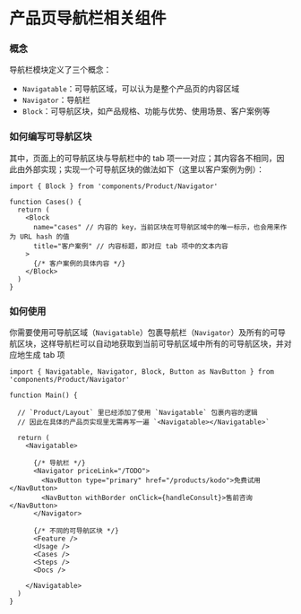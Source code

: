 # 产品页导航栏相关组件

### 概念

导航栏模块定义了三个概念：

* `Navigatable`：可导航区域，可以认为是整个产品页的内容区域
* `Navigator`：导航栏
* `Block`：可导航区块，如产品规格、功能与优势、使用场景、客户案例等

### 如何编写可导航区块

其中，页面上的可导航区块与导航栏中的 tab 项一一对应；其内容各不相同，因此由外部实现；实现一个可导航区块的做法如下（这里以客户案例为例）：

```tsx
import { Block } from 'components/Product/Navigator'

function Cases() {
  return (
    <Block
      name="cases" // 内容的 key，当前区块在可导航区域中的唯一标示，也会用来作为 URL hash 的值
      title="客户案例" // 内容标题，即对应 tab 项中的文本内容
    >
      {/* 客户案例的具体内容 */}
    </Block>
  )
}
```

### 如何使用

你需要使用可导航区域（`Navigatable`）包裹导航栏（`Navigator`）及所有的可导航区块，这样导航栏可以自动地获取到当前可导航区域中所有的可导航区块，并对应地生成 tab 项


```tsx
import { Navigatable, Navigator, Block, Button as NavButton } from 'components/Product/Navigator'

function Main() {

  // `Product/Layout` 里已经添加了使用 `Navigatable` 包裹内容的逻辑
  // 因此在具体的产品页实现里无需再写一遍 `<Navigatable></Navigatable>`

  return (
    <Navigatable>

      {/* 导航栏 */}
      <Navigator priceLink="/TODO">
        <NavButton type="primary" href="/products/kodo">免费试用</NavButton>
        <NavButton withBorder onClick={handleConsult}>售前咨询</NavButton>
      </Navigator>

      {/* 不同的可导航区块 */}
      <Feature />
      <Usage />
      <Cases />
      <Steps />
      <Docs />

    </Navigatable>
  )
}
```
